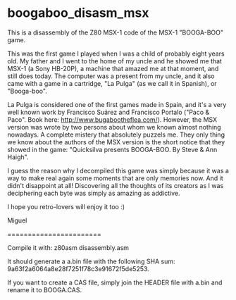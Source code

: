 # boogaboo_disasm_msx
This is a disassembly of the Z80 MSX-1 code of the MSX-1 "BOOGA-BOO" game.

This was the first game I played when I was a child of probably eight years old.
My father and I went to the home of my uncle and he showed me that MSX-1 (a Sony HB-20P), a machine that amazed me at that moment, and still does today. The computer was a present from my uncle, and it also came with a game in a cartridge, "La Pulga" (as we call it in Spanish), or "Booga-boo".

La Pulga is considered one of the first games made in Spain, and it's a very well known work by Francisco Suárez and Francisco Portalo ("Paco & Paco". Book here: http://www.bugabootheflea.com/). However, the MSX version was wrote by two persons about whom we known almost nothing nowadays. A complete mistery that absolutely puzzels me. They only thing we know about the authors of the MSX version is the short notice that they showed in the game: "Quicksilva presents BOOGA-BOO. By Steve & Ann Haigh".

I guess the reason why I decompiled this game was simply because it was a way to make real again some moments that are only memories now. And it didn't disappoint at all! Discovering all the thoughts of its creators as I was deciphering each byte was simply as amazing as addictive.

I hope you retro-lovers will enjoy it too :)

Miguel

=======================

Compile it with: z80asm disassembly.asm

It should generate a a.bin file with the following SHA sum: 9a63f2a6064a8e28f7251f78c3e91672f5de5253.

If you want to create a CAS file, simply join the HEADER file with a.bin and rename it to BOOGA.CAS.
